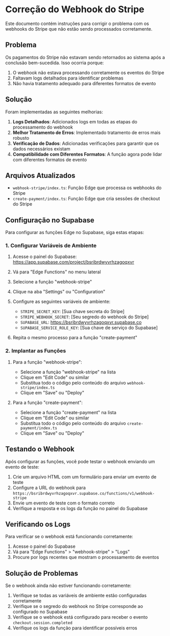 # Correção do Webhook do Stripe

Este documento contém instruções para corrigir o problema com os webhooks do Stripe que não estão sendo processados corretamente.

## Problema

Os pagamentos do Stripe não estavam sendo retornados ao sistema após a conclusão bem-sucedida. Isso ocorria porque:

1. O webhook não estava processando corretamente os eventos do Stripe
2. Faltavam logs detalhados para identificar problemas
3. Não havia tratamento adequado para diferentes formatos de evento

## Solução

Foram implementadas as seguintes melhorias:

1. **Logs Detalhados**: Adicionados logs em todas as etapas do processamento do webhook
2. **Melhor Tratamento de Erros**: Implementado tratamento de erros mais robusto
3. **Verificação de Dados**: Adicionadas verificações para garantir que os dados necessários existam
4. **Compatibilidade com Diferentes Formatos**: A função agora pode lidar com diferentes formatos de evento

## Arquivos Atualizados

- `webhook-stripe/index.ts`: Função Edge que processa os webhooks do Stripe
- `create-payment/index.ts`: Função Edge que cria sessões de checkout do Stripe

## Configuração no Supabase

Para configurar as funções Edge no Supabase, siga estas etapas:

### 1. Configurar Variáveis de Ambiente

1. Acesse o painel do Supabase: https://app.supabase.com/project/bsribrdwyvrhzagoqxvr
2. Vá para "Edge Functions" no menu lateral
3. Selecione a função "webhook-stripe"
4. Clique na aba "Settings" ou "Configuration"
5. Configure as seguintes variáveis de ambiente:
   - `STRIPE_SECRET_KEY`: [Sua chave secreta do Stripe]
   - `STRIPE_WEBHOOK_SECRET`: [Seu segredo do webhook do Stripe]
   - `SUPABASE_URL`: https://bsribrdwyvrhzagoqxvr.supabase.co
   - `SUPABASE_SERVICE_ROLE_KEY`: [Sua chave de serviço do Supabase]

6. Repita o mesmo processo para a função "create-payment"

### 2. Implantar as Funções

1. Para a função "webhook-stripe":
   - Selecione a função "webhook-stripe" na lista
   - Clique em "Edit Code" ou similar
   - Substitua todo o código pelo conteúdo do arquivo `webhook-stripe/index.ts`
   - Clique em "Save" ou "Deploy"

2. Para a função "create-payment":
   - Selecione a função "create-payment" na lista
   - Clique em "Edit Code" ou similar
   - Substitua todo o código pelo conteúdo do arquivo `create-payment/index.ts`
   - Clique em "Save" ou "Deploy"

## Testando o Webhook

Após configurar as funções, você pode testar o webhook enviando um evento de teste:

1. Crie um arquivo HTML com um formulário para enviar um evento de teste
2. Configure a URL do webhook para `https://bsribrdwyvrhzagoqxvr.supabase.co/functions/v1/webhook-stripe`
3. Envie um evento de teste com o formato correto
4. Verifique a resposta e os logs da função no painel do Supabase

## Verificando os Logs

Para verificar se o webhook está funcionando corretamente:

1. Acesse o painel do Supabase
2. Vá para "Edge Functions" > "webhook-stripe" > "Logs"
3. Procure por logs recentes que mostram o processamento de eventos

## Solução de Problemas

Se o webhook ainda não estiver funcionando corretamente:

1. Verifique se todas as variáveis de ambiente estão configuradas corretamente
2. Verifique se o segredo do webhook no Stripe corresponde ao configurado no Supabase
3. Verifique se o webhook está configurado para receber o evento `checkout.session.completed`
4. Verifique os logs da função para identificar possíveis erros
